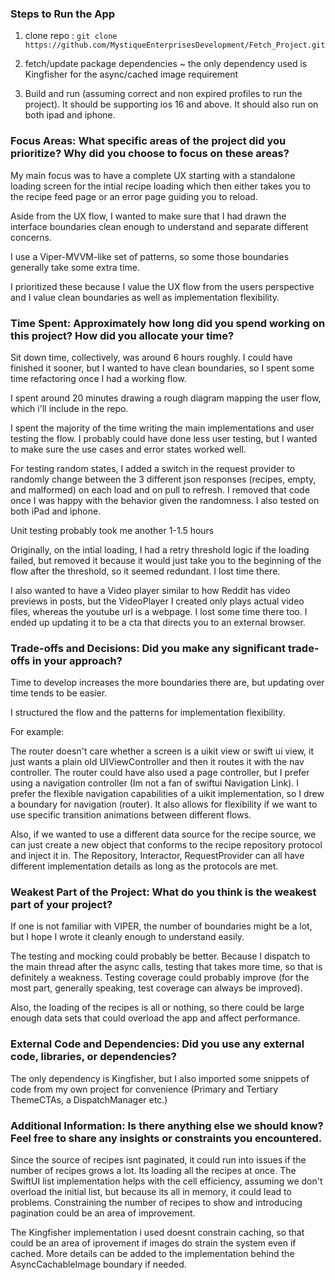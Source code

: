 ### Steps to Run the App

1. clone repo : `git clone https://github.com/MystiqueEnterprisesDevelopment/Fetch_Project.git`

2. fetch/update package dependencies ~ the only dependency used is Kingfisher for the async/cached image requirement

3. Build and run (assuming correct and non expired profiles to run the project). It should be supporting ios 16 and above. It should also run on both ipad and iphone. 


### Focus Areas: What specific areas of the project did you prioritize? Why did you choose to focus on these areas?

My main focus was to have a complete UX starting with a standalone loading screen for the intial recipe loading which then either takes you to the recipe feed page or an error page guiding you to reload.

Aside from the UX flow, I wanted to make sure that I had drawn the interface boundaries clean enough to understand and separate different concerns.

I use a Viper-MVVM-like set of patterns, so some those boundaries generally take some extra time.

I prioritized these because I value the UX flow from the users perspective and I value clean boundaries as well as implementation flexibility.


### Time Spent: Approximately how long did you spend working on this project? How did you allocate your time?

Sit down time, collectively, was around 6 hours roughly. I could have finished it sooner, but I wanted to have clean boundaries, so I spent some time refactoring once I had a working flow.

I spent around 20 minutes drawing a rough diagram mapping the user flow, which i'll include in the repo.

I spent the majority of the time writing the main implementations and user testing the flow. I probably could have done less user testing, but I wanted to make sure the use cases and error states worked well.

For testing random states, I added a switch in the request provider to randomly change between the 3 different json responses (recipes, empty, and malformed) on each load and on pull to refresh. I removed that code once I was happy with the behavior given the randomness. I also tested on both iPad and iphone.

Unit testing probably took me another 1-1.5 hours

Originally, on the intial loading, I had a retry threshold logic if the loading failed, but removed it because it would just take you to the beginning of the flow after the threshold, so it seemed redundant. I lost time there.

I also wanted to have a Video player similar to how Reddit has video previews in posts, but the VideoPlayer I created only plays actual video files, whereas the youtube url is a webpage. I lost some time there too. I ended up updating it to be a cta that directs you to an external browser.


### Trade-offs and Decisions: Did you make any significant trade-offs in your approach?

Time to develop increases the more boundaries there are, but updating over time tends to be easier. 

I structured the flow and the patterns for implementation flexibility. 

For example:

The router doesn't care whether a screen is a uikit view or swift ui view, it just wants a plain old UIViewController and then it routes it with the nav controller. The router could have also used a page controller, but I prefer using a navigation controller (Im not a fan of swiftui Navigation Link). I prefer the flexible navigation capabilities of a uikit implementation, so I drew a boundary for navigation (router). It also allows for flexibility if we want to use specific transition animations between different flows.

Also, if we wanted to use a different data source for the recipe source, we can just create a new object that conforms to the recipe repository protocol and inject it in. The Repository, Interactor, RequestProvider can all have different implementation details as long as the protocols are met.


### Weakest Part of the Project: What do you think is the weakest part of your project?

If one is not familiar with VIPER, the number of boundaries might be a lot, but I hope I wrote it cleanly enough to understand easily.

The testing and mocking could probably be better. Because I dispatch to the main thread after the async calls, testing that takes more time, so that is definitely a weakness. Testing coverage could probably improve (for the most part, generally speaking, test coverage can always be improved).

Also, the loading of the recipes is all or nothing, so there could be large enough data sets that could overload the app and affect performance.

### External Code and Dependencies: Did you use any external code, libraries, or dependencies?

The only dependency is Kingfisher, but I also imported some snippets of code from my own project for convenience (Primary and Tertiary ThemeCTAs, a DispatchManager etc.)

### Additional Information: Is there anything else we should know? Feel free to share any insights or constraints you encountered.

Since the source of recipes isnt paginated, it could run into issues if the number of recipes grows a lot. Its loading all the recipes at once. The SwiftUI list implementation helps with the cell efficiency, assuming we don't overload the initial list, but because its all in memory, it could lead to problems. Constraining the number of recipes to show and introducing pagination could be an area of improvement.

The Kingfisher implementation i used doesnt constrain caching, so that could be an area of iprovement if images do strain the system even if cached. More details can be added to the implementation behind the AsyncCachableImage boundary if needed.
